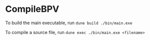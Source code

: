 # CompileBPV

To build the main executable, run `dune build ./bin/main.exe`

To compile a source file, run `dune exec ./bin/main.exe <filename>`